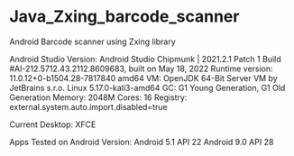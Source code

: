 # Java_Zxing_barcode_scanner
Android Barcode scanner using Zxing library

Android Studio Version: Android Studio Chipmunk | 2021.2.1 Patch 1
Build #AI-212.5712.43.2112.8609683, built on May 18, 2022
Runtime version: 11.0.12+0-b1504.28-7817840 amd64
VM: OpenJDK 64-Bit Server VM by JetBrains s.r.o.
Linux 5.17.0-kali3-amd64
GC: G1 Young Generation, G1 Old Generation
Memory: 2048M
Cores: 16
Registry: external.system.auto.import.disabled=true

Current Desktop: XFCE


Apps Tested on Android Version:
Android 5.1 API 22
Android 9.0 API 28



